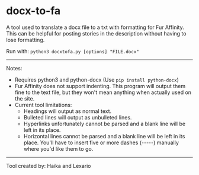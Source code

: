 # docx-to-fa
A tool used to translate a docx file to a txt with formatting for Fur Affinity. This can be helpful for posting stories in the description without having to lose formatting.

Run with: `python3 docxtofa.py [options] "FILE.docx"`

-----

Notes:

* Requires python3 and python-docx (Use `pip install python-docx`)
* Fur Affinity does not support indenting. This program will output them fine to the text file, but they won't mean anything when actually used on the site.
* Current tool limitations:
  * Headings will output as normal text.
  * Bulleted lines will output as unbulleted lines.
  * Hyperlinks unfortunately cannot be parsed and a blank line will be left in its place.
  * Horizontal lines cannot be parsed and a blank line will be left in its place. You'll have to insert five or more dashes (-----) manually where you'd like them to go.

-----

Tool created by: Haika and Lexario
